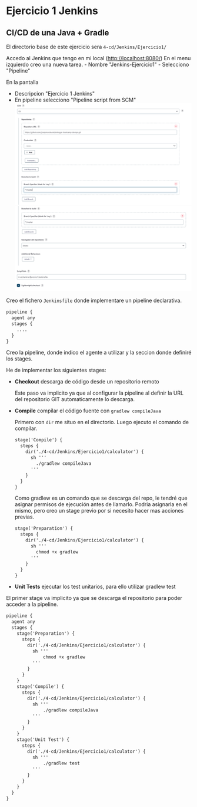 # Ejercicio 1 Jenkins

## CI/CD de una Java + Gradle

El directorio base de este ejercicio sera `4-cd/Jenkins/Ejercicio1/`

Accedo al Jenkins que tengo en mi local (<http://localhost:8080/>)
En el menu izquierdo creo una nueva tarea.
    - Nombre "Jenkins-Ejercicio1"
    - Selecciono "Pipeline"

En la pantalla

- Descripcion "Ejercicio 1 Jenkins"
- En pipeline selecciono "Pipeline script from SCM"
![Plugin activo](README_files/Jenkins1.png)
![Plugin activo](README_files/Jenkins2.png)

Creo el fichero `Jenkinsfile` donde implementare un pipeline declarativa.

```
pipeline {
  agent any
  stages {
    ....
  }
}
```
 Creo la pipeline, donde indico el agente a utilizar y la seccion donde definiré los stages.

He de implementar los siguientes stages:

- **Checkout** descarga de código desde un repositorio remoto

    Este paso va implicito ya que al configurar la pipeline al definir la URL del repositorio GIT automaticamente lo descarga.

- **Compile** compilar el código fuente con `gradlew compileJava`

    Primero con `dir` me situo en el directorio. Luego ejecuto el comando de compilar.

  ``` code
  stage('Compile') {
    steps {
      dir('./4-cd/Jenkins/Ejercicio1/calculator') {
        sh '''
          ./gradlew compileJava
        '''
      }
    }
  }
  ```

  Como gradlew es un comando que se descarga del repo, le tendré que asignar permisos de ejecución antes de llamarlo. 
  Podria asignarla en el mismo, pero creo un stage previo por si necesito hacer mas acciones previas. 

  ``` code
  stage('Preparation') {
    steps {
      dir('./4-cd/Jenkins/Ejercicio1/calculator') {
        sh '''
          chmod +x gradlew
        '''
      }
    }
  }
  ```

- **Unit Tests** ejecutar los test unitarios, para ello utilizar gradlew test


El primer stage va implicito ya que se descarga el repositorio para poder acceder a la pipeline.


```
pipeline {
  agent any
  stages {
    stage('Preparation') {
      steps {
        dir('./4-cd/Jenkins/Ejercicio1/calculator') {
          sh '''
              chmod +x gradlew
          '''
        }
      }
    }
    stage('Compile') {
      steps {
        dir('./4-cd/Jenkins/Ejercicio1/calculator') {
          sh '''
              ./gradlew compileJava
          '''
        }
      }
    }
    stage('Unit Test') {
      steps {
        dir('./4-cd/Jenkins/Ejercicio1/calculator') {
          sh '''
              ./gradlew test
          '''
        }
      }
    }
  }
}
```